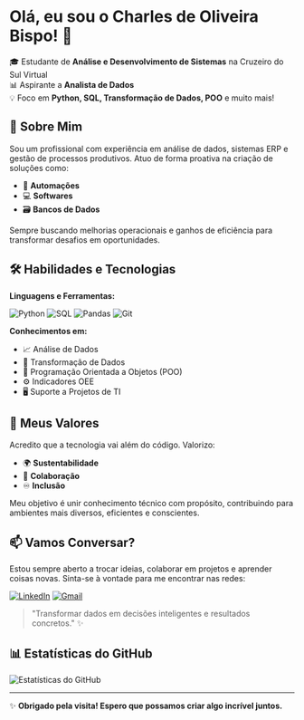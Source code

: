 # Olá, eu sou o Charles de Oliveira Bispo! 👋 

🎓 Estudante de **Análise e Desenvolvimento de Sistemas** na Cruzeiro do Sul Virtual  
📊 Aspirante a **Analista de Dados**  
💡 Foco em **Python, SQL, Transformação de Dados, POO** e muito mais!

## 🚀 Sobre Mim

Sou um profissional com experiência em análise de dados, sistemas ERP e gestão de processos produtivos. Atuo de forma proativa na criação de soluções como:

- 🤖 **Automações**
- 💻 **Softwares**  
- 🗃️ **Bancos de Dados**

Sempre buscando melhorias operacionais e ganhos de eficiência para transformar desafios em oportunidades.

## 🛠️ Habilidades e Tecnologias

**Linguagens e Ferramentas:**

![Python](https://img.shields.io/badge/Python-14354C?style=for-the-badge&logo=python&logoColor=white)
![SQL](https://img.shields.io/badge/SQL-4479A1?style=for-the-badge&logo=mysql&logoColor=white)
![Pandas](https://img.shields.io/badge/Pandas-150458?style=for-the-badge&logo=pandas&logoColor=white)
![Git](https://img.shields.io/badge/Git-E44C30?style=for-the-badge&logo=git&logoColor=white)

**Conhecimentos em:**
- 📈 Análise de Dados
- 🔧 Transformação de Dados  
- 🧩 Programação Orientada a Objetos (POO)
- ⚙️ Indicadores OEE
- 🖥️ Suporte a Projetos de TI

## 🌟 Meus Valores

Acredito que a tecnologia vai além do código. Valorizo:

- 🌍 **Sustentabilidade**
- 🤝 **Colaboração**
- ♾️ **Inclusão**

Meu objetivo é unir conhecimento técnico com propósito, contribuindo para ambientes mais diversos, eficientes e conscientes.

## 📫 Vamos Conversar?

Estou sempre aberto a trocar ideias, colaborar em projetos e aprender coisas novas. Sinta-se à vontade para me encontrar nas redes:

[![LinkedIn](https://img.shields.io/badge/LinkedIn-0077B5?style=for-the-badge&logo=linkedin&logoColor=white)](https://www.linkedin.com/in/charles-ads)
[![Gmail](https://img.shields.io/badge/Gmail-D14836?style=for-the-badge&logo=gmail&logoColor=white)](mailto:charles4927@gmail.com)

> "Transformar dados em decisões inteligentes e resultados concretos." ✨

## 📊 Estatísticas do GitHub

![Estatísticas do GitHub](https://github-readme-stats.vercel.app/api?username=Charles4927&show_icons=true&theme=radical)

---

✨ **Obrigado pela visita! Espero que possamos criar algo incrível juntos.**
